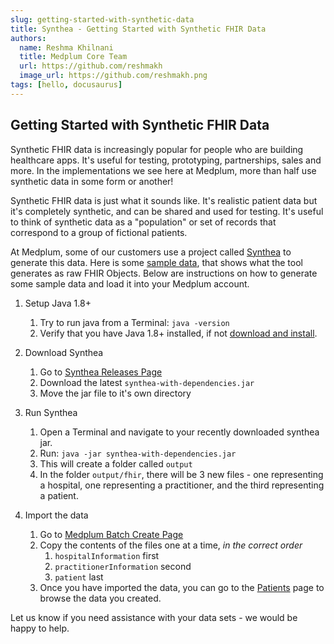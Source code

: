 ```yaml
---
slug: getting-started-with-synthetic-data
title: Synthea - Getting Started with Synthetic FHIR Data
authors:
  name: Reshma Khilnani
  title: Medplum Core Team
  url: https://github.com/reshmakh
  image_url: https://github.com/reshmakh.png
tags: [hello, docusaurus]
---
```


## Getting Started with Synthetic FHIR Data

Synthetic FHIR data is increasingly popular for people who are building healthcare apps. It's useful for testing, prototyping, partnerships, sales and more. In the implementations we see here at Medplum, more than half use synthetic data in some form or another!

Synthetic FHIR data is just what it sounds like. It's realistic patient data but it's completely synthetic, and can be shared and used for testing. It's useful to think of synthetic data as a "population" or set of records that correspond to a group of fictional patients.

At Medplum, some of our customers use a project called [Synthea](https://github.com/synthetichealth/synthea) to generate this data. Here is some [sample data](https://github.com/synthetichealth/synthea-sample-data/tree/master/downloads), that shows what the tool generates as raw FHIR Objects. Below are instructions on how to generate some sample data and load it into your Medplum account.

1. Setup Java 1.8+

   1. Try to run java from a Terminal: `java -version`
   2. Verify that you have Java 1.8+ installed, if not [download and install](https://openjdk.java.net/install/).

2. Download Synthea

   1. Go to [Synthea Releases Page](https://github.com/synthetichealth/synthea/releases)
   2. Download the latest `synthea-with-dependencies.jar`
   3. Move the jar file to it's own directory

3. Run Synthea

   1. Open a Terminal and navigate to your recently downloaded synthea jar.
   2. Run: `java -jar synthea-with-dependencies.jar`
   3. This will create a folder called `output`
   4. In the folder `output/fhir`, there will be 3 new files - one representing a hospital, one representing a practitioner, and the third representing a patient.

4. Import the data
   1. Go to [Medplum Batch Create Page](https://app.medplum.com/batch)
   2. Copy the contents of the files one at a time, _in the correct order_
      1. `hospitalInformation` first
      2. `practitionerInformation` second
      3. `patient` last
   3. Once you have imported the data, you can go to the [Patients](https://app.medplum.com/Patient) page to browse the data you created.

Let us know if you need assistance with your data sets - we would be happy to help.
